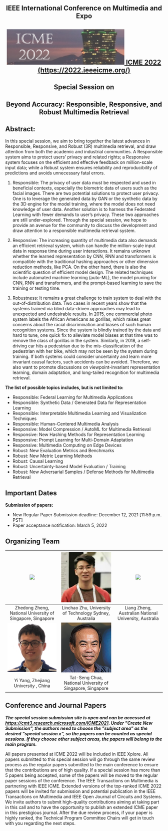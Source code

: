 
 <div align='center' > 
  <h2> IEEE International Conference on Multimedia and Expo </h2>
 </div>

 <div align='center' style = "vertical-align:middle"> 
  <h2> <img src="./picture/icme.png" margn-right="20px" ><a href="https://2022.ieeeicme.org/"> ICME 2022 </a><a href="https://2022.ieeeicme.org/">(https://2022.ieeeicme.org/)</a> </h2>
 </div>
 
 <div align='center' > 
  <h2> Special Session on </h2>
  <h2> Beyond Accuracy: Responsible, Responsive, and Robust Multimedia Retrieval
</h2>
 </div>
 



## Abstract:
In this special session, we aim to bring together the latest advances in Responsible, Responsive, and Robust (3R) multimedia retrieval, and draw attention from both the academic and industrial communities. A Responsible system aims to protect users’ privacy and related rights; a Responsive system focuses on the efficient and effective feedback on million-scale input data; while a Robust system ensures reliability and reproducibility of predictions and avoids unnecessary fatal errors.

1.	Responsible: The privacy of user data must be respected and used in beneficial contexts, especially the biometric data of users such as the facial images. There are two potential solutions to protect user privacy. One is to leverage the generated data by GAN or the synthetic data by the 3D engine for the model training, where the model does not need knowledge of user data. Another solution is to harness the Federated Learning with fewer demands to user’s privacy. These two approaches are still under-explored. Through the special session, we hope to provide an avenue for the community to discuss the development and draw attention to a responsible multimedia retrieval system.

2.	Responsive: The increasing quantity of multimedia data also demands an efficient retrieval system, which can handle the million-scale input data in response time during user interactions. It remains unknown whether the learned representation by CNN, RNN and transformers is compatible with the traditional hashing approaches or other dimension reduction methods, like PCA. On the other hand, there is also the scientific question of efficient model design. The related techniques include automated machine learning (auto-ML), the model pruning for CNN, RNN and transformers, and the prompt-based learning to save the training or testing time.

3.	Robustness: It remains a great challenge to train system to deal with the out-of-distribution data. Two cases in recent years show that the systems trained via blind data-driven approaches may lead to unexpected and undesirable results. In 2015, one commercial photo system labels the African Americans as gorillas, which raises great concerns about the racial discrimination and biases of such human recognition systems. Since the system is blindly trained by the data and hard to tune, one quick fix to alleviate model biases at that time was to remove the class of gorillas in the system. Similarly, in 2018, a self-driving car hits a pedestrian due to the mis-classification of the pedestrian with her bike, which may not be seen by the system during training. If both systems could consider uncertainty and learn more invariant causal factors, such accidents can be avoided. Therefore, we also want to promote discussions on viewpoint-invariant representation learning, domain adaptation, and long-tailed recognition for multimedia retrieval. 


**The list of possible topics includes, but is not limited to:**

-	Responsible: Federal Learning for Multimedia Applications
-	Responsible: Synthetic Data / Generated Data for Representation Learning
-	Responsible: Interpretable Multimedia Learning and Visualization Techniques
-	Responsible: Human-Centered Multimedia Analysis
-	Responsive: Model Compression / AutoML for Multimedia Retrieval
-	Responsive: New Hashing Methods for Representation Learning
-	Responsive: Prompt Learning for Multi-Domain Adaptation 
-	Responsive: Multimedia Computing on Edge Devices
-	Robust: New Evaluation Metrics and Benchmarks
-	Robust: New Metric Learning Methods 
-	Robust: Causal Learning
-	Robust: Uncertainty-based Model Evaluation / Training
-	Robust: New Adversarial Samples / Defense Methods for Multimedia Retrieval


## Important Dates

**Submission of papers:**

* New Regular Paper Submission deadline: December 12, 2021 [11:59 p.m. PST]
* Paper acceptance notification: March 5, 2022

## Organizing Team

| <img src="https://zdzheng.xyz/images/profile.jpg" width="160"> |<img src="./picture/2.png" width="160"> |<img src="http://zheng-lab.cecs.anu.edu.au/1.jpg" width="160"> |
| :-: | :-: | :-: |
|  Zhedong Zheng, National University of Singapore, Singapore | Linchao Zhu, University of Technology Sydney, Australia | Liang Zheng, Australian National University, Australia |
| <img src="./picture/4.png" width="160"> |  <img src="./picture/5.png" width="160"> |
|  Yi Yang, Zhejiang University , China | Tat-Seng Chua, National University of Singapore, Singapore |


## Conference and Journal Papers

***The special session submission site is open and can be accessed at <a href="https://cmt3.research.microsoft.com/ICME2021">https://cmt3.research.microsoft.com/ICME2021</a>. Under "Create New Submission", the authors need to choose the "subject area" as the desired "special session x", so the papers can be counted as special sessions.  If they choose other subject areas, the papers will belong to the main program.***

All papers presented at ICME 2022 will be included in IEEE Xplore. All papers submitted to this special session will go through the same review process as the regular papers submitted to the main conference to ensure that the contributions are of high quality. If a special session has more than 5 papers being accepted, some of the papers will be moved to the regular paper sessions of the conference.
The IEEE Transactions on Multimedia is partnering with IEEE ICME. Extended versions of the top-ranked ICME 2022 papers will be invited for submission and potential publication in the IEEE Transactions on Multimedia and IEEE Open Journal of Circuits and Systems. We invite authors to submit high-quality contributions aiming at taking part in this call and to have the opportunity to publish an extended ICME paper in this prestigious journal. After the due review process, if your paper is highly ranked, the Technical Program Committee Chairs will get in touch with you regarding the next steps.
